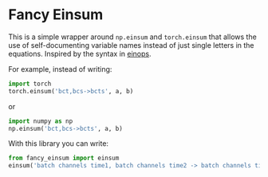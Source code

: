 # Fancy Einsum

This is a simple wrapper around `np.einsum` and `torch.einsum` that allows the use of self-documenting variable names instead of just single letters in the equations. Inspired by the syntax in [einops](https://github.com/arogozhnikov/einops).

For example, instead of writing:

```python
import torch
torch.einsum('bct,bcs->bcts', a, b)
```

or 

```python
import numpy as np
np.einsum('bct,bcs->bcts', a, b)
```

With this library you can write:

```python
from fancy_einsum import einsum
einsum('batch channels time1, batch channels time2 -> batch channels time1 time2', a, b)
```